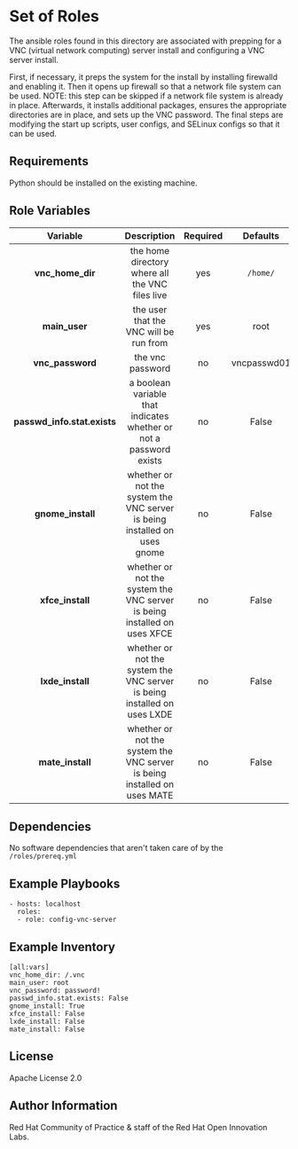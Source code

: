 Set of Roles
============

The ansible roles found in this directory are associated with prepping for a VNC (virtual network computing) server install and configuring a VNC server install.

First, if necessary, it preps the system for the install by installing firewalld and enabling it. Then it opens up firewall so that a network file system can be used. NOTE: this step can be skipped if a network file system is already in place. Afterwards, it installs additional packages, ensures the appropriate directories are in place, and sets up the VNC password. The final steps are modifying the start up scripts, user configs, and SELinux configs so that it can be used.

Requirements
------------

Python should be installed on the existing machine.

Role Variables
--------------
| Variable | Description | Required | Defaults |
|:--------:|:-----------:|:--------:|:--------:|
|**vnc_home_dir**| the home directory where all the VNC files live | yes | ``` /home/ ``` |
|**main_user**| the user that the VNC will be run from| yes | root |
|**vnc_password**| the vnc password | no | vncpasswd01 |
|**passwd_info.stat.exists**| a boolean variable that indicates whether or not a password exists  | no | False |
|**gnome_install**| whether or not the system the VNC server is being installed on uses gnome | no | False |
|**xfce_install**| whether or not the system the VNC server is being installed on uses XFCE | no | False |
|**lxde_install**| whether or not the system the VNC server is being installed on uses LXDE | no | False |
|**mate_install**| whether or not the system the VNC server is being installed on uses MATE | no | False |

Dependencies
------------
No software dependencies that aren't taken care of by the ```/roles/prereq.yml```

Example Playbooks
----------------

```
- hosts: localhost
  roles:
  - role: config-vnc-server
```

Example Inventory
----------------

```
[all:vars]
vnc_home_dir: /.vnc
main_user: root
vnc_password: password!
passwd_info.stat.exists: False
gnome_install: True
xfce_install: False
lxde_install: False
mate_install: False

```


License
-------

Apache License 2.0


Author Information
------------------

Red Hat Community of Practice & staff of the Red Hat Open Innovation Labs.
